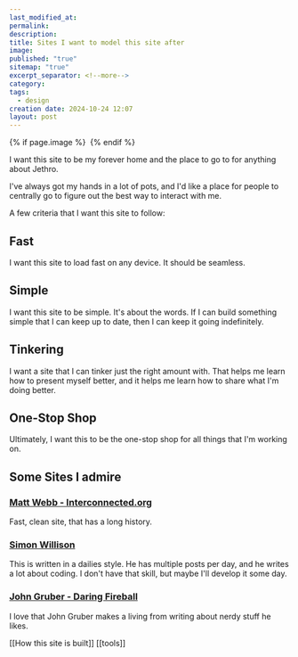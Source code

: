 ```yaml
---
last_modified_at: 
permalink: 
description: 
title: Sites I want to model this site after
image: 
published: "true"
sitemap: "true"
excerpt_separator: <!--more-->
category: 
tags:
  - design
creation date: 2024-10-24 12:07
layout: post
---
```



{% if page.image %} <img src="{{ page.image }}" alt=""> {% endif %}

I want this site to be my forever home and the place to go to for anything about Jethro. 

I've always got my hands in a lot of pots, and I'd like a place for people to centrally go to figure out the best way to interact with me. 

A few criteria that I want this site to follow: 

## Fast
I want this site to load fast on any device. It should be seamless. 

## Simple
I want this site to be simple. It's about the words. If I can build something simple that I can keep up to date, then I can keep it going indefinitely. 

## Tinkering
I want a site that I can tinker just the right amount with. That helps me learn how to present myself better, and it helps me learn how to share what I'm doing better. 

## One-Stop Shop
Ultimately, I want this to be the one-stop shop for all things that I'm working on. 

## Some Sites I admire
### [Matt Webb - Interconnected.org](https://interconnected.org)
Fast, clean site, that has a long history. 

### [Simon Willison](https://simonwillison.net)
This is written in a dailies style. He has multiple posts per day, and he writes a lot about coding. I don't have that skill, but maybe I'll develop it some day. 

### [John Gruber - Daring Fireball](https://daringfireball.net)
I love that John Gruber makes a living from writing about nerdy stuff he likes. 

[[How this site is built]]
[[tools]]
